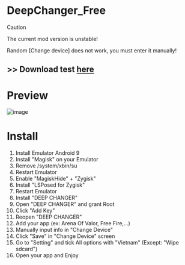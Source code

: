 # DeepChanger_Free

> [!CAUTION]
> The current mod version is unstable!
>
> Random [Change device] does not work, you must enter it manually!

## >> Download test [here](https://github.com/KhanhNguyen9872/DeepChanger_Free/raw/main/deepchanger_v1.0.4_test.apk)

# Preview
![image](https://github.com/KhanhNguyen9872/DeepChanger_Free/assets/88880309/1f49b8ca-bf41-4386-92b0-61122896f4d6)

# Install
1. Install Emulator Android 9
2. Install "Magisk" on your Emulator
3. Remove /system/xbin/su
4. Restart Emulator
4. Enable "MagiskHide" + "Zygisk"
5. Install "LSPosed for Zygisk"
6. Restart Emulator
7. Install "DEEP CHANGER"
8. Open "DEEP CHANGER" and grant Root
9. Click "Add Key"
10. Reopen "DEEP CHANGER"
11. Add your app (ex: Arena Of Valor, Free Fire,...)
12. Manually input info in "Change Device"
13. Click "Save" in "Change Device" screen
14. Go to "Setting" and tick All options with "Vietnam" (Except: "Wipe sdcard")
15. Open your app and Enjoy